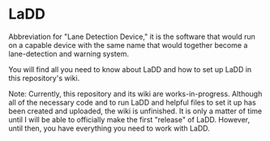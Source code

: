 # LaDD
Abbreviation for "Lane Detection Device," it is the software that would run on a capable device with the same name that would together become a lane-detection and warning system.

You will find all you need to know about LaDD and how to set up LaDD in this repository's wiki.

Note:
Currently, this repository and its wiki are works-in-progress. Although all of the necessary code and to run LaDD and helpful files to set it up has been created and uploaded, the wiki is unfinished. It is only a matter of time until I will be able to officially make the first "release" of LaDD. However, until then, you have everything you need to work with LaDD.
